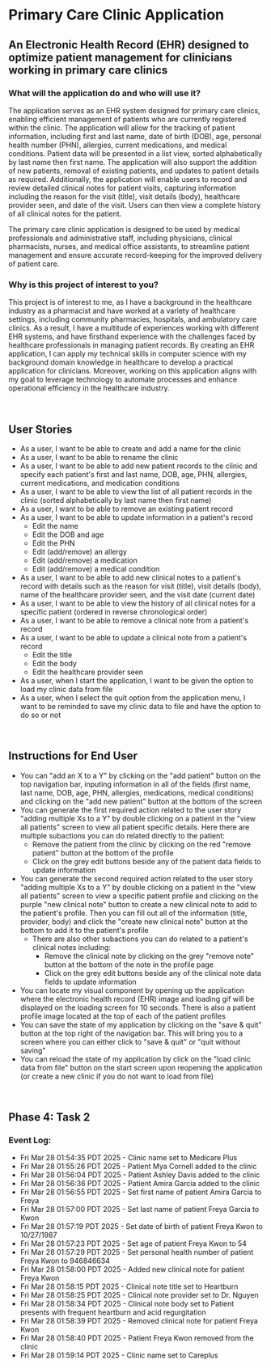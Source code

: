 # Primary Care Clinic Application 

## An Electronic Health Record (EHR) designed to optimize patient management for clinicians working in primary care clinics

### What will the application do and who will use it? ###
The application serves as an EHR system designed for primary care clinics, enabling efficient management of patients who are currently registered within the clinic. The application will allow for the tracking of patient information, including first and last name, date of birth (DOB), age, personal health number (PHN), allergies, current medications, and medical conditions. Patient data will be presented in a list view, sorted alphabetically by last name then first name. The application will also support the addition of new patients, removal of existing patients, and updates to patient details as required. Additionally, the application will enable users to record and review detailed clinical notes for patient visits, capturing information including the reason for the visit (title), visit details (body), healthcare provider seen, and date of the visit. Users can then view a complete history of all clinical notes for the patient.  

The primary care clinic application is designed to be used by medical professionals and administrative staff, including physicians, clinical pharmacists, nurses, and medical office assistants, to streamline patient management and ensure accurate record-keeping for the improved delivery of patient care.

### Why is this project of interest to you? ###
This project is of interest to me, as I have a background in the healthcare industry as a pharmacist and have worked at a variety of healthcare settings, including community pharmacies, hospitals, and ambulatory care clinics. As a result, I have a multitude of experiences working with different EHR systems, and have firsthand experience with the challenges faced by healthcare professionals in managing patient records. By creating an EHR application, I can apply my technical skills in computer science with my background domain knowledge in healthcare to develop a practical application for clinicians. Moreover, working on this application aligns with my goal to leverage technology to automate processes and enhance operational efficiency in the healthcare industry.

<br>

## User Stories
- As a user, I want to be able to create and add a name for the clinic
- As a user, I want to be able to rename the clinic
- As a user, I want to be able to add new patient records to the clinic and specify each patient's first and last name, DOB, age, PHN, allergies, current medications, and medication conditions
- As a user, I want to be able to view the list of all patient records in the clinic (sorted alphabetically by last name then first name)
- As a user, I want to be able to remove an existing patient record
- As a user, I want to be able to update information in a patient's record
  - Edit the name
  - Edit the DOB and age
  - Edit the PHN
  - Edit (add/remove) an allergy
  - Edit (add/remove) a medication
  - Edit (add/remove) a medical condition
- As a user, I want to be able to add new clinical notes to a patient's record with details such as the reason for visit (title), visit details (body), name of the healthcare provider seen, and the visit date (current date)
- As a user, I want to be able to view the history of all clinical notes for a specific patient (ordered in reverse chronological order)
- As a user, I want to be able to remove a clinical note from a patient's record
- As a user, I want to be able to update a clinical note from a patient's record
  - Edit the title
  - Edit the body
  - Edit the healthcare provider seen
- As a user, when I start the application, I want to be given the option to load my clinic data from file
- As a user, when I select the quit option from the application menu, I want to be reminded to save my clinic data to file and have the option to do so or not

<br>

## Instructions for End User
- You can "add an X to a Y" by clicking on the "add patient" button on the top navigation bar, inputing information in all of the fields (first name, last name, DOB, age, PHN, allergies, medications, medical conditions) and clicking on the "add new patient" button at the bottom of the screen
- You can generate the first required action related to the user story "adding multiple Xs to a Y" by double clicking on a patient in the "view all patients" screen to view all patient specific details. Here there are multiple subactions you can do related directly to the patient:
  - Remove the patient from the clinic by clicking on the red "remove patient" button at the bottom of the profile
  - Click on the grey edit buttons beside any of the patient data fields to update information
- You can generate the second required action related to the user story "adding multiple Xs to a Y" by double clicking on a patient in the "view all patients" screen to view a specific patient profile and clicking on the purple "new clinical note" button to create a new clinical note to add to the patient's profile. Then you can fill out all of the information (title, provider, body) and click the "create new clinical note" button at the bottom to add it to the patient's profile
  - There are also other subactions you can do related to a patient's clinical notes including:
    - Remove the clinical note by clicking on the grey "remove note" button at the bottom of the note in the profile page
    - Click on the grey edit buttons beside any of the clinical note data fields to update information
- You can locate my visual component by opening up the application where the electronic health record (EHR) image and loading gif will be displayed on the loading screen for 10 seconds. There is also a patient profile image located at the top of each of the patient profiles
- You can save the state of my application by clicking on the "save & quit" button at the top right of the navigation bar. This will bring you to a screen where you can either click to "save & quit" or "quit without saving"
- You can reload the state of my application by click on the "load clinic data from file" button on the start screen upon reopening the application (or create a new clinic if you do not want to load from file)

<br>

## Phase 4: Task 2
### Event Log:
- Fri Mar 28 01:54:35 PDT 2025 - Clinic name set to Medicare Plus
- Fri Mar 28 01:55:26 PDT 2025 - Patient Mya Cornell added to the clinic
- Fri Mar 28 01:56:04 PDT 2025 - Patient Ashley Davis added to the clinic
- Fri Mar 28 01:56:36 PDT 2025 - Patient Amira Garcia added to the clinic
- Fri Mar 28 01:56:55 PDT 2025 - Set first name of patient Amira Garcia to Freya
- Fri Mar 28 01:57:00 PDT 2025 - Set last name of patient Freya Garcia to Kwon
- Fri Mar 28 01:57:19 PDT 2025 - Set date of birth of patient Freya Kwon to 10/27/1987
- Fri Mar 28 01:57:23 PDT 2025 - Set age of patient Freya Kwon to 54
- Fri Mar 28 01:57:29 PDT 2025 - Set personal health number of patient Freya Kwon to 946846634
- Fri Mar 28 01:58:00 PDT 2025 - Added new clinical note for patient Freya Kwon
- Fri Mar 28 01:58:15 PDT 2025 - Clinical note title set to Heartburn
- Fri Mar 28 01:58:25 PDT 2025 - Clinical note provider set to Dr. Nguyen
- Fri Mar 28 01:58:34 PDT 2025 - Clinical note body set to Patient presents with frequent heartburn and acid regurgitation
- Fri Mar 28 01:58:39 PDT 2025 - Removed clinical note for patient Freya Kwon
- Fri Mar 28 01:58:40 PDT 2025 - Patient Freya Kwon removed from the clinic
- Fri Mar 28 01:59:14 PDT 2025 - Clinic name set to Careplus
